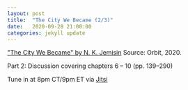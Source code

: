 ```yaml
---
layout: post
title:  "The City We Became (2/3)"
date:   2020-09-28 21:00:00
categories: jekyll update
---
```


["The City We Became" by N. K. Jemisin](https://bookshop.org/a/13448/9780316509848) Source: Orbit, 2020. 

Part 2: Discussion covering chapters 6 – 10 (pp. 139–290)

Tune in at 8pm CT/9pm ET via [Jitsi](https://meet.jit.si/CivicTechBookClub)
